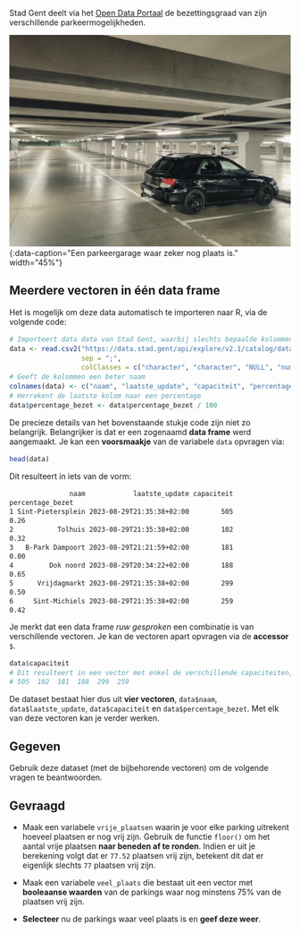 Stad Gent deelt via het <a href="https://data.stad.gent/explore/dataset/bezetting-parkeergarages-real-time" target="_blank">Open Data Portaal</a> de bezettingsgraad van zijn verschillende parkeermogelijkheden.

![Een parkeergarage waar zeker nog plaats is.](media/adrien-fu.jpg "Foto door Adrien Fu op Unsplash."){:data-caption="Een parkeergarage waar zeker nog plaats is." width="45%"}

## Meerdere vectoren in één data frame

Het is mogelijk om deze data automatisch te importeren naar R, via de volgende code:

```R
# Importeert data data van Stad Gent, waarbij slechts bepaalde kolommen geslecteerd worden
data <- read.csv2("https://data.stad.gent/api/explore/v2.1/catalog/datasets/bezetting-parkeergarages-real-time/exports/csv",
                  sep = ";",
                  colClasses = c("character", "character", "NULL", "numeric", "numeric", rep("NULL", 14)) )
# Geeft de kolommen een beter naam
colnames(data) <- c("naam", "laatste_update", "capaciteit", "percentage_bezet")
# Herrekent de laatste kolom naar een percentage
data$percentage_bezet <- data$percentage_bezet / 100
```
De precieze details van het bovenstaande stukje code zijn niet zo belangrijk. Belangrijker is dat er een zogenaamd **data frame** werd aangemaakt.
Je kan een **voorsmaakje** van de variabele `data` opvragen via:

```R
head(data)
```

Dit resulteert in iets van de vorm:

```
               naam            laatste_update capaciteit percentage_bezet
1 Sint-Pietersplein 2023-08-29T21:35:38+02:00        505             0.26
2           Tolhuis 2023-08-29T21:35:38+02:00        102             0.32
3   B-Park Dampoort 2023-08-29T21:21:59+02:00        181             0.00
4         Dok noord 2023-08-29T20:34:22+02:00        188             0.65
5      Vrijdagmarkt 2023-08-29T21:35:38+02:00        299             0.50
6     Sint-Michiels 2023-08-29T21:35:38+02:00        259             0.42
```

Je merkt dat een data frame *ruw gesproken* een combinatie is van verschillende vectoren. Je kan de vectoren apart opvragen via de **accessor** `$`.

```R
data$capaciteit
# Dit resulteert in een vector met enkel de verschillende capaciteiten, in het voorbeeld zou dit gelijk zijn aan
# 505  102  181  188  299  259
```

De dataset bestaat hier dus uit **vier vectoren**, `data$naam`, `data$laatste_update`, `data$capaciteit` en `data$percentage_bezet`. Met elk van deze vectoren kan je verder werken.

## Gegeven

Gebruik deze dataset (met de bijbehorende vectoren) om de volgende vragen te beantwoorden.

## Gevraagd

- Maak een variabele `vrije_plaatsen` waarin je voor elke parking uitrekent hoeveel plaatsen er nog vrij zijn. Gebruik de functie `floor()` om het aantal vrije plaatsen **naar beneden af te ronden**. Indien er uit je berekening volgt dat er `77.52` plaatsen vrij zijn, betekent dit dat er eigenlijk slechts `77` plaatsen vrij zijn.

- Maak een variabele `veel_plaats` die bestaat uit een vector met **booleaanse waarden** van de parkings waar nog minstens 75% van de plaatsen vrij zijn.

- **Selecteer** nu de parkings waar veel plaats is en **geef deze weer**.